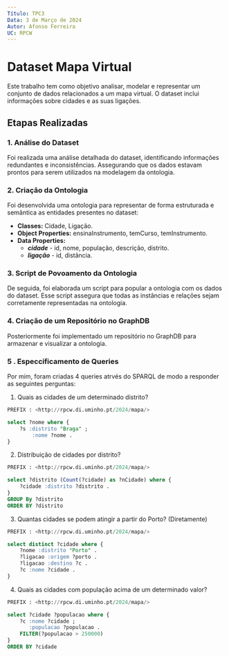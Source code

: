 ```yaml
---
Título: TPC3
Data: 3 de Março de 2024
Autor: Afonso Ferreira
UC: RPCW
---
```


# Dataset Mapa Virtual

Este trabalho tem como objetivo analisar, modelar e representar um conjunto de dados relacionados a um mapa virtual. O dataset inclui informações sobre cidades e as suas ligações.

## Etapas Realizadas

### 1. Análise do Dataset

Foi realizada uma análise detalhada do dataset, identificando informações redundantes e inconsistências. Assegurando que os dados estavam prontos para serem utilizados na modelagem da ontologia.

### 2. Criação da Ontologia

Foi desenvolvida uma ontologia para representar de forma estruturada e semântica as entidades presentes no dataset:

- **Classes:** Cidade, Ligação.
- **Object Properties:** ensinaInstrumento, temCurso, temInstrumento.
- **Data Properties:** 
    - ***cidade*** - id, nome, população, descrição, distrito.
    - ***ligação*** - id, distância.

### 3. Script de Povoamento da Ontologia

De seguida, foi elaborada um script para popular a ontologia com os dados do dataset. Esse script assegura que todas as instâncias e relações sejam corretamente representadas na ontologia.

### 4. Criação de um Repositório no GraphDB

Posteriormente foi implementado um repositório no GraphDB para armazenar e visualizar a ontologia.

### 5 . Especcificamento de Queries

Por mim, foram criadas 4 queries atrvés do SPARQL de modo a responder as seguintes perguntas:

1. Quais as cidades de um determinado distrito?

```sql
PREFIX : <http://rpcw.di.uminho.pt/2024/mapa/>

select ?nome where { 
	?s :distrito "Braga" ;
    	:nome ?nome .
}
```


2. Distribuição de cidades por distrito?


```sql
PREFIX : <http://rpcw.di.uminho.pt/2024/mapa/>

select ?distrito (Count(?cidade) as ?nCidade) where {
    ?cidade :distrito ?distrito .
}
GROUP By ?distrito
ORDER BY ?distrito
```

3. Quantas cidades se podem atingir a partir do Porto? (Diretamente)
```sql
PREFIX : <http://rpcw.di.uminho.pt/2024/mapa/>

select distinct ?cidade where {
    ?nome :distrito "Porto" .
    ?ligacao :origem ?porto .
    ?ligacao :destino ?c .
    ?c :nome ?cidade .   
}
```


4. Quais as cidades com população acima de um determinado valor?


```sql
PREFIX : <http://rpcw.di.uminho.pt/2024/mapa/>

select ?cidade ?populacao where {
	?c :nome ?cidade ;
       :populacao ?populacao .
    FILTER(?populacao > 250000)
}
ORDER BY ?cidade
```